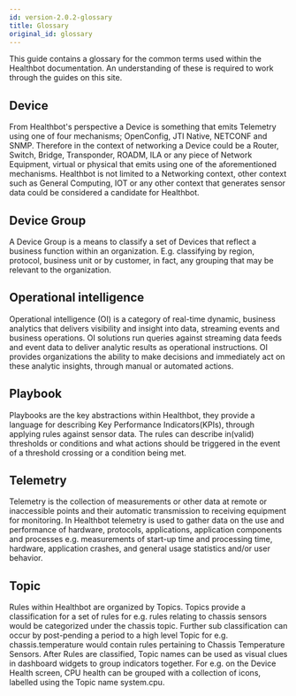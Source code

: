 ```yaml
---
id: version-2.0.2-glossary
title: Glossary
original_id: glossary
---
```


This guide contains a glossary for the common terms used within the Healthbot documentation. An understanding of these is required to work through the guides on this site.

## Device

From Healthbot's perspective a Device is something that emits Telemetry using one of four mechanisms; OpenConfig, JTI Native, NETCONF and SNMP. Therefore in the context of networking a Device could be a Router, Switch, Bridge, Transponder, ROADM, ILA or any piece of Network Equipment, virtual or physical that emits using one of the aforementioned mechanisms. Healthbot is not limited to a Networking context, other context such as General Computing, IOT or any other context that generates sensor data could be considered a candidate for Healthbot.

## Device Group

A Device Group is a means to classify a set of Devices that reflect a business function within an organization. E.g. classifying by region, protocol, business unit or by customer, in fact, any grouping that may be relevant to the organization.

## Operational intelligence

Operational intelligence (OI) is a category of real-time dynamic, business analytics that delivers visibility and insight into data, streaming events and business operations. OI solutions run queries against streaming data feeds and event data to deliver analytic results as operational instructions. OI provides organizations the ability to make decisions and immediately act on these analytic insights, through manual or automated actions.

## Playbook

Playbooks are the key abstractions within Healthbot, they provide a language for describing Key Performance Indicators(KPIs), through applying rules against sensor data. The rules can describe in(valid) thresholds or conditions and what actions should be triggered in the event of a threshold crossing or a condition being met.

## Telemetry

Telemetry is the collection of measurements or other data at remote or inaccessible points and their automatic transmission to receiving equipment for monitoring. In Healthbot telemetry is used to gather data on the use and performance of hardware, protocols, applications, application components and processes e.g. measurements of start-up time and processing time, hardware, application crashes, and general usage statistics and/or user behavior.

## Topic

Rules within Healthbot are organized by Topics. Topics provide a classification for a set of rules for e.g. rules relating to chassis sensors would be categorized under the chassis topic. Further sub classification can occur by post-pending a period to a high level Topic for e.g. chassis.temperature would contain rules pertaining to Chassis Temperature Sensors. After Rules are classified, Topic names can be used as visual clues in dashboard widgets to group indicators together. For e.g. on the Device Health screen, CPU health can be grouped with a collection of icons, labelled using the Topic name system.cpu.
